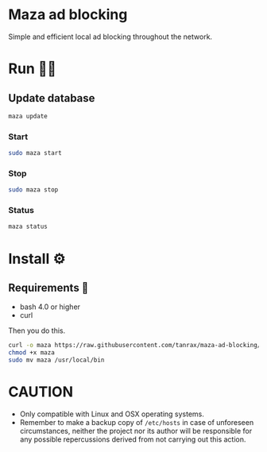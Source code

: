 # Maza ad blocking

Simple and efficient local ad blocking throughout the network.

# Run 🏃‍♂️ 

## Update database

``` bash
maza update 
```

### Start

``` bash
sudo maza start 
```

### Stop

``` bash
sudo maza stop 
```

### Status

``` bash
maza status 
```

# Install ⚙️

## Requirements 👀

- bash 4.0 or higher
- curl

Then you do this.

``` bash
curl -o maza https://raw.githubusercontent.com/tanrax/maza-ad-blocking/master/maza
chmod +x maza
sudo mv maza /usr/local/bin
```

# CAUTION

- Only compatible with Linux and OSX operating systems.
- Remember to make a backup copy of `/etc/hosts` in case of unforeseen circumstances, neither the project nor its author will be responsible for any possible repercussions derived from not carrying out this action.

